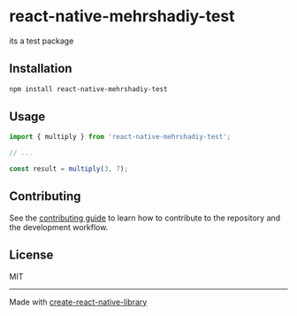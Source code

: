 # react-native-mehrshadiy-test

its a test package

## Installation

```sh
npm install react-native-mehrshadiy-test
```

## Usage


```js
import { multiply } from 'react-native-mehrshadiy-test';

// ...

const result = multiply(3, 7);
```


## Contributing

See the [contributing guide](CONTRIBUTING.md) to learn how to contribute to the repository and the development workflow.

## License

MIT

---

Made with [create-react-native-library](https://github.com/callstack/react-native-builder-bob)
